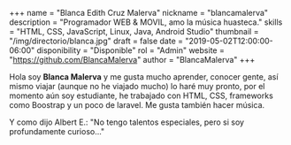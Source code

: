 +++
name = "Blanca Edith Cruz Malerva"
nickname = "blancamalerva"
description = "Programador WEB & MOVIL, amo la música huasteca."
skills = "HTML, CSS, JavaScript, Linux, Java, Android Studio"
thumbnail = "/img/directorio/blanca.jpg"
draft = false
date = "2019-05-02T12:00:00-06:00"
disponibility = "Disponible"
rol = "Admin"
website = "https://github.com/BlancaMalerva"
author = "BlancaMalerva"
+++

Hola soy **Blanca Malerva** y me gusta mucho aprender, conocer gente, así mismo viajar (aunque no he viajado mucho) lo haré muy pronto, por el momento aún soy estudiante, he trabajado con HTML, CSS, frameworks como Boostrap y un poco de laravel. Me gusta también hacer música.

Y como dijo Albert E.: "No tengo talentos especiales, pero si soy profundamente curioso..."
